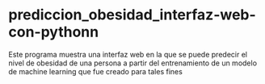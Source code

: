 # prediccion_obesidad_interfaz-web-con-pythonn
Este programa muestra una interfaz web en la que se puede predecir el nivel de obesidad de una persona a partir del entrenamiento de un modelo de machine learning que fue creado para tales fines
